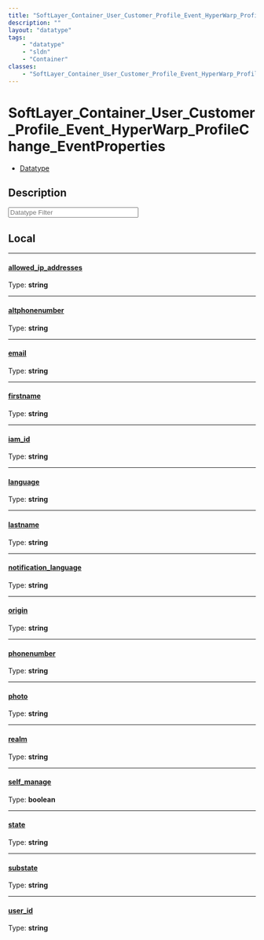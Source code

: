 ```yaml
---
title: "SoftLayer_Container_User_Customer_Profile_Event_HyperWarp_ProfileChange_EventProperties"
description: ""
layout: "datatype"
tags:
    - "datatype"
    - "sldn"
    - "Container"
classes:
    - "SoftLayer_Container_User_Customer_Profile_Event_HyperWarp_ProfileChange_EventProperties"
---
```


# SoftLayer_Container_User_Customer_Profile_Event_HyperWarp_ProfileChange_EventProperties
<div id='service-datatype'>
    <ul id='sldn-reference-tabs'>
        <li id='datatype'> <a href='/reference/datatypes/SoftLayer_Container_User_Customer_Profile_Event_HyperWarp_ProfileChange_EventProperties' >Datatype</a></li>
    </ul>
</div>

## Description 






<!-- Filer BEGIN -->
<div class="view-filters">
        <div class="clearfix">
            <div class="search-input-box">
                <input placeholder="Datatype Filter" onkeyup="titleSearch(inputId='prop-input', divId='properties', elementClass='prop-row')" 
                    type="text" id="prop-input" value="" size="30" maxlength="128" class="form-text">
            </div>
        </div>
</div>
<!-- Filer END -->

<div id="properties" class="content">
<div id="localProperties" class="prop-content" >

## Local
<div class="prop-row">

-----
[allowed_ip_addresses]: #allowed_ip_addresses
#### [allowed_ip_addresses]
  
<span class="type-label">Type: </span>**string**


</div>
<div class="prop-row">

-----
[altphonenumber]: #altphonenumber
#### [altphonenumber]
  
<span class="type-label">Type: </span>**string**


</div>
<div class="prop-row">

-----
[email]: #email
#### [email]
  
<span class="type-label">Type: </span>**string**


</div>
<div class="prop-row">

-----
[firstname]: #firstname
#### [firstname]
  
<span class="type-label">Type: </span>**string**


</div>
<div class="prop-row">

-----
[iam_id]: #iam_id
#### [iam_id]
  
<span class="type-label">Type: </span>**string**


</div>
<div class="prop-row">

-----
[language]: #language
#### [language]
  
<span class="type-label">Type: </span>**string**


</div>
<div class="prop-row">

-----
[lastname]: #lastname
#### [lastname]
  
<span class="type-label">Type: </span>**string**


</div>
<div class="prop-row">

-----
[notification_language]: #notification_language
#### [notification_language]
  
<span class="type-label">Type: </span>**string**


</div>
<div class="prop-row">

-----
[origin]: #origin
#### [origin]
  
<span class="type-label">Type: </span>**string**


</div>
<div class="prop-row">

-----
[phonenumber]: #phonenumber
#### [phonenumber]
  
<span class="type-label">Type: </span>**string**


</div>
<div class="prop-row">

-----
[photo]: #photo
#### [photo]
  
<span class="type-label">Type: </span>**string**


</div>
<div class="prop-row">

-----
[realm]: #realm
#### [realm]
  
<span class="type-label">Type: </span>**string**


</div>
<div class="prop-row">

-----
[self_manage]: #self_manage
#### [self_manage]
  
<span class="type-label">Type: </span>**boolean**


</div>
<div class="prop-row">

-----
[state]: #state
#### [state]
  
<span class="type-label">Type: </span>**string**


</div>
<div class="prop-row">

-----
[substate]: #substate
#### [substate]
  
<span class="type-label">Type: </span>**string**


</div>
<div class="prop-row">

-----
[user_id]: #user_id
#### [user_id]
  
<span class="type-label">Type: </span>**string**


</div>
</div>
<!-- LOCAL PROPERTY END -->

</div>


